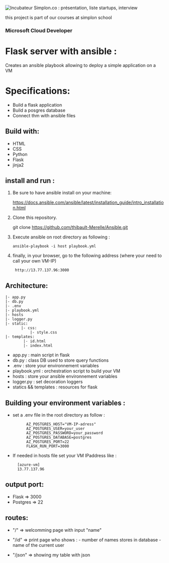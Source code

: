 ﻿
  ![Incubateur Simplon.co : présentation, liste startups, interview](https://encrypted-tbn0.gstatic.com/images?q=tbn:ANd9GcSSEcKwborrMn9-Q2kmVlfAFLlq3M5DjW5Hlw&usqp=CAU)

this project is part of our courses at simplon school

### Microsoft Cloud Developer

# Flask server with ansible :

Creates an ansible playbook allowing to deploy a simple application on a VM

# Specifications:

-  Build a flask application
- Build a posgres database
- Connect thm with ansible files


## Build with:

-  HTML
-  CSS
- Python
- Flask
- jinja2

## install and run :

 1. Be sure to have ansible install on your machine:
 
	 https://docs.ansible.com/ansible/latest/installation_guide/intro_installation.html

 2.  Clone this repository.

	    git clone https://github.com/thibault-Merelle/Ansible.git
    
 3. Execute ansible on root directory as following :

	    ansible-playbook -i host playbook.yml

 4. finally, in your browser, go to the following address (where your need to call your own VM-IP) 
	

		 http://13.77.137.96:3000



## Architecture:

    |- app.py
    |- db.py
    |- .env
    |- playbook.yml
    |- hosts
    |- logger.py
    |- static:
	       |- css:
		       |- style.css
    |- templates:
		    |- id.html
		    |- index.html

 - app.py : main script in flask
 - db.py : class DB used to store query functions
 - .env : store your environnement variables
 - playbook.yml : orchestration script to build your VM
 - hosts : store your ansible environnement variables
 - logger.py : set decoration loggers
 - statics && templates : resources for flask

## Building your environment variables : 

- set a .env file in the root directory as follow :

    	    AZ_POSTGRES_HOST="VM-IP-adress"
		    AZ_POSTGRES_USER=your_user
		    AZ_POSTGRES_PASSWORD=your_password
		    AZ_POSTGRES_DATABASE=postgres
		    AZ_POSTGRES_PORT=22
		    FLASK_RUN_PORT=3000


- If needed in hosts file set your VM IPaddress like :
		

	    [azure-vm]
		13.77.137.96


## output port: 
- Flask => 3000
- Postgres => 22


## routes:

 - "/"  => welcomming page with input "name"
 
 
 - "/id" => print page who shows :
		 - number of names stores in database
		 - name of the current user
		 
- "/json" => showing my table with json 


